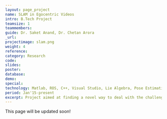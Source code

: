 ```yaml
---
layout: page_project
name: SLAM in Egocentric Videos
intro: B.Tech Project
teamsize: 1
teammembers: 
guide: Dr. Saket Anand, Dr. Chetan Arora
_url: 
projectimage: slam.png
weight: 4
reference: 
category: Research
code: 
slides: 
poster: 
database: 
demo: 
special: 
technology: Matlab, ROS, C++, Visual Studio, Lie Algebra, Pose Estimation, Visual Odometry, Structure From Motion, Bundle Adjustment
period: Jan'15-present
excerpt: Project aimed at finding a novel way to deal with the challenges of pose estimation in egocentric videos like frequent head movement and moving objects.
---
```

This page will be updated soon!